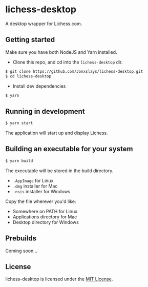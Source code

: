 # lichess-desktop

A desktop wrapper for Lichess.com.

## Getting started

Make sure you have both NodeJS and Yarn installed.

- Clone this repo, and cd into the `lichess-desktop` dir.

```bash
$ git clone https://github.com/Jonxslays/lichess-desktop.git
$ cd lichess-desktop
```

- Install dev dependencies

```bash
$ yarn
```

## Running in development

```bash
$ yarn start
```

The application will start up and display Lichess.

## Building an executable for your system

```bash
$ yarn build
```

The executable will be stored in the build directory.

- `.AppImage` for Linux
- `.dmg` installer for Mac
- `.nsis` installer for Windows

Copy the file wherever you'd like:

- Somewhere on PATH for Linux
- Applications directory for Mac
- Desktop directory for Windows

## Prebuilds

Coming soon...

## License

lichess-desktop is licensed under the
[MIT License](https://github.com/Jonxslays/lichess-desktop/blob/master/LICENSE).
